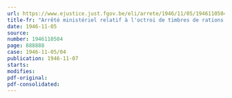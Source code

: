 ```yaml
---
url: https://www.ejustice.just.fgov.be/eli/arrete/1946/11/05/1946110504/justel
title-fr: "Arrêté ministériel relatif à l'octroi de timbres de rations supplémentaires aux jeunes gens de 14 à 18 ans"
date: 1946-11-05
source:
number: 1946110504
page: 888888
case: 1946-11-05/04
publication: 1946-11-07
starts:
modifies:
pdf-original:
pdf-consolidated:
---
```


